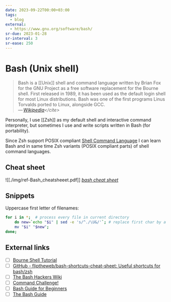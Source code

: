```yaml
---
date: 2023-09-22T00:00+03:00
tags:
  - blog
external:
  - https://www.gnu.org/software/bash/
sr-due: 2023-01-28
sr-interval: 3
sr-ease: 250
---
```


# Bash (Unix shell)

> Bash is a [[Unix]] shell and command language written by Brian Fox for the GNU
> Project as a free software replacement for the Bourne shell. First released in
> 1989, it has been used as the default login shell for most Linux
> distributions. Bash was one of the first programs Linus Torvalds ported to
> Linux, alongside GCC.\
> — <cite>[Wikipedia](https://en.wikipedia.org/wiki/Bash_\(Unix_shell\))</cite>

Personally, I use [[Zsh]] as my default shell and interactive command
interpreter, but sometimes I use and write scripts written in Bash (for
portability).

Since Zsh support POSIX compliant [Shell Command Language](
https://pubs.opengroup.org/onlinepubs/9799919799/utilities/V3_chap02.html)
I can learn Bash and in same time Zsh variants (POSIX compliant parts) of shell
command languages.

## Cheat sheet

![[./img/ref-Bash_cheatsheeet.pdf]]
_[bash cheat sheet](https://github.com/obfusk/bash-cheatsheet/tree/master)_

## Snippets

Uppercase first letter of filenames:

```sh
for i in *;  # process every file in current directory
    do new=`echo "$i" | sed -e 's/^./\U&/'`; # replace first char by a capitalized version
    mv "$i" "$new";
done;
```

## External links

- [ ] [Bourne Shell Tutorial](https://www.grymoire.com/Unix/Bourne.html)
- [ ] [GitHub - fliptheweb/bash-shortcuts-cheat-sheet: Useful shortcuts for bash/zsh](https://github.com/fliptheweb/bash-shortcuts-cheat-sheet/tree/master)
- [ ] [The Bash Hackers Wiki](https://wiki.bash-hackers.org/doku.php)
- [ ] [Command Challenge!](https://cmdchallenge.com/)
- [ ] [Bash Guide for Beginners](https://tldp.org/LDP/Bash-Beginners-Guide/html/)
- [ ] [The Bash Guide](https://guide.bash.academy/)

